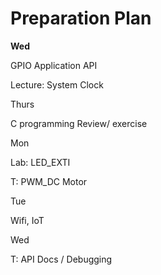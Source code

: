 # Preparation Plan

**Wed**



GPIO Application API

Lecture: System Clock





Thurs

C programming Review/ exercise





Mon

Lab: LED\_EXTI

T: PWM\_DC Motor



Tue

Wifi, IoT



Wed

T: API Docs / Debugging





